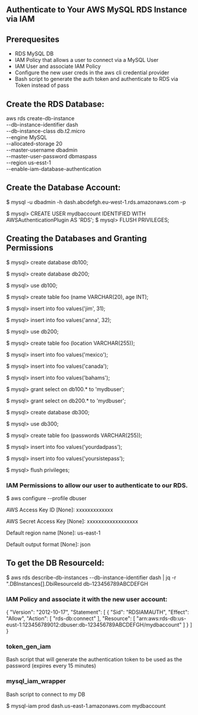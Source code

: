 ## Authenticate to Your AWS MySQL RDS Instance via IAM

## Prerequesites
- RDS MySQL DB
- IAM Policy that allows a user to connect via a MySQL User
- IAM User and associate IAM Policy
- Configure the new user creds in the aws cli credential provider
- Bash script to generate the auth token and authenticate to RDS via Token instead of pass
 
## Create the RDS Database:
aws rds create-db-instance \
    --db-instance-identifier dash \
    --db-instance-class db.t2.micro \
    --engine MySQL \
    --allocated-storage 20 \
    --master-username dbadmin \
    --master-user-password dbmaspass \
    --region us-esst-1 \
    --enable-iam-database-authentication

## Create the Database Account:
$ mysql -u dbadmin -h dash.abcdefgh.eu-west-1.rds.amazonaws.com -p

$ mysql> CREATE USER mydbaccount IDENTIFIED WITH AWSAuthenticationPlugin AS 'RDS';
$ mysql> FLUSH PRIVILEGES;

## Creating the Databases and Granting Permissions
$ mysql> create database db100;

$ mysql> create database db200;

$ mysql> use db100;

$ mysql> create table foo (name VARCHAR(20), age INT);

$ mysql> insert into foo values('jim', 31);

$ mysql> insert into foo values('anna', 32);

$ mysql> use db200;

$ mysql> create table foo (location VARCHAR(255));

$ mysql> insert into foo values('mexico');

$ mysql> insert into foo values('canada');

$ mysql> insert into foo values('bahams');

$ mysql> grant select on db100.* to 'mydbuser';

$ mysql> grant select on db200.* to 'mydbuser';

$ mysql> create database db300;

$ mysql> use db300;

$ mysql> create table foo (passwords VARCHAR(255));

$ mysql> insert into foo values('yourdadpass');

$ mysql> insert into foo values('yoursistepass');

$ mysql> flush privileges;

### IAM Permissions to allow our user to authenticate to our RDS.
$ aws configure --profile dbuser

AWS Access Key ID [None]: xxxxxxxxxxxxx

AWS Secret Access Key [None]: xxxxxxxxxxxxxxxxxx

Default region name [None]: us-east-1

Default output format [None]: json

## To get the DB ResourceId:
$ aws rds describe-db-instances --db-instance-identifier dash | jq -r ".DBInstances[].DbiResourceId
db-123456789ABCDEFGH


### IAM Policy and associate it with the new user account:
{
   "Version": "2012-10-17",
   "Statement": [
      {
           "Sid": "RDSIAMAUTH",
         "Effect": "Allow",
         "Action": [
             "rds-db:connect"
         ],
         "Resource": [
             "arn:aws:rds-db:us-eust-1:123456789012:dbuser:db-123456789ABCDEFGH/mydbaccount"
         ]
      }
   ]
}


### token_gen_iam
Bash script that will generate the authentication token to be used as the password (expires every 15 minutes)

### mysql_iam_wrapper
Bash script to connect to my DB

$ mysql-iam prod dash.us-east-1.amazonaws.com mydbaccount
